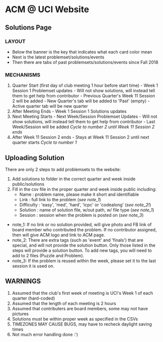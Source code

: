 # ACM @ UCI Website ###

## Solutions Page
### LAYOUT
- Below the banner is the key that indicates what each card color mean
- Next is the latest problemset/solutions/events
- Then there are tabs of past problemsets/solutions/events since Fall 2018
### MECHANISMS
1. Quarter Start (first day of club meeting 1 hour before start time)
        <PRESENT>
            -  Week 1 Session 1 Problemset updates
            -  Will not show solutions, will instead tell them to get help from contributor
        <PAST>
            - Previous Quarter's Week 11 Session 2 will be added
            - New Quarter's tab will be added to 'Past' (empty)
            - Active quarter tab will be new quarter
2. After Meeting Ends
        <PRESENT>
            - Week 1 Session 1 Solutions updates
3. Next Meeting Starts
        <PRESENT>
            - Next Week/Session Problemset Updates
            - Will not show solutions, will instead tell them to get help from contributor
        <PAST>
            - Last Week/Session will be added
        *Cycle to number 2 until Week 11 Session 2 ends*
4. After Week 11 Session 2 ends
        <PRESENT>
            - Stays at Week 11 Session 2 until next quarter starts
        *Cycle to number 1*

## Uploading Solution
There are only 2 steps to add problemsets to the website:
1. Add solutions to folder in the correct quarter and week inside public/solutions
2. Fill in the csv file in the proper quarter and week inside public including:
    * Name          : problem name, please make it short and identifiable
    * Link          : full link to the problem (*see note_1*)
    * Difficulty    : 'easy', 'med', 'hard', 'icpc' or 'codealong' (*see note_2!*)
    * Solution      : name of solution file, w/out path, w/ file type (*see note_1*)
    * Session       : session when the problem is posted on (*see note_3*)

* note_1: 
    If no link or no solution provided, will give photo and FB link
    of board member who contributed the problem. If no contributor
    assigned, then will give ACM logo and link to ACM page.
* note_2:
    There are extra tags (such as 'event' and 'finals') that are 
    special, and will not provide the solution button. Only those
    listed in the steps will provide a solution button. To add new
    tags, you will need to add to 2 files (Puzzle and Problem).
* note_3:
    If the problem is reused within the week, please set it to 
    the last session it is used on.

## WARNINGS
1. Assumed that the club's first week of meeting is UCI's Week 1 of each quarter (hard-coded)
2. Assumed that the length of each meeting is 2 hours
3. Assumed that contributers are board members, some may not have pictures
4. Solutions must be within proper week as specified in the CSVs
5. TIMEZONES MAY CAUSE BUGS, may have to recheck daylight saving times
6. Not much error handling done :')